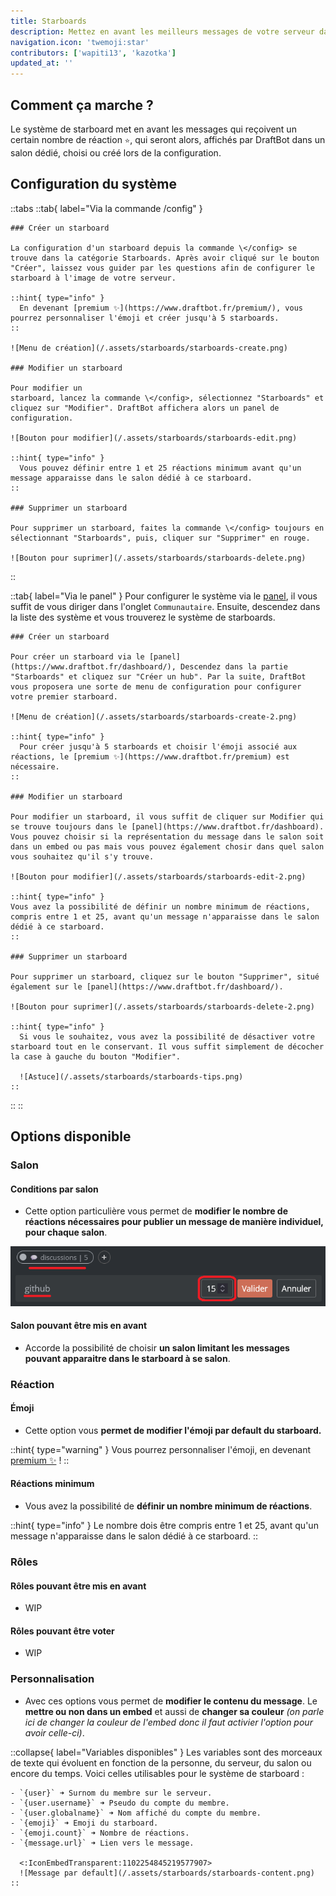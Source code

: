 ```yaml
---
title: Starboards
description: Mettez en avant les meilleurs messages de votre serveur dans un salon dédié en interagissant avec une réaction.
navigation.icon: 'twemoji:star'
contributors: ['wapiti13', 'kazotka']
updated_at: ''
---
```


## Comment ça marche ?

Le système de starboard met en avant les messages qui reçoivent un certain nombre de réaction `⭐`, qui seront alors, affichés par DraftBot dans un salon dédié, choisi ou créé lors de la configuration.

## Configuration du système

::tabs
  ::tab{ label="Via la commande /config" }

    ### Créer un starboard

    La configuration d'un starboard depuis la commande \</config> se trouve dans la catégorie Starboards. Après avoir cliqué sur le bouton "Créer", laissez vous guider par les questions afin de configurer le starboard à l'image de votre serveur.

    ::hint{ type="info" }
      En devenant [premium ✨](https://www.draftbot.fr/premium/), vous pourrez personnaliser l'émoji et créer jusqu'à 5 starboards.
    ::

    ![Menu de création](/.assets/starboards/starboards-create.png)

    ### Modifier un starboard

    Pour modifier un 
    starboard, lancez la commande \</config>, sélectionnez "Starboards" et cliquez sur "Modifier". DraftBot affichera alors un panel de configuration.

    ![Bouton pour modifier](/.assets/starboards/starboards-edit.png)

    ::hint{ type="info" }
      Vous pouvez définir entre 1 et 25 réactions minimum avant qu'un message apparaisse dans le salon dédié à ce starboard.
    ::

    ### Supprimer un starboard

    Pour supprimer un starboard, faites la commande \</config> toujours en sélectionnant "Starboards", puis, cliquer sur "Supprimer" en rouge.

    ![Bouton pour suprimer](/.assets/starboards/starboards-delete.png)
  ::

  ::tab{ label="Via le panel" }
    Pour configurer le système via le [panel](https://www.draftbot.fr/dashboard/), il vous suffit de vous diriger dans l'onglet `Communautaire`. Ensuite, descendez dans la liste des système et vous trouverez le système de starboards.

    ### Créer un starboard

    Pour créer un starboard via le [panel](https://www.draftbot.fr/dashboard/), Descendez dans la partie "Starboards" et cliquez sur "Créer un hub". Par la suite, DraftBot vous proposera une sorte de menu de configuration pour configurer votre premier starboard.

    ![Menu de création](/.assets/starboards/starboards-create-2.png)

    ::hint{ type="info" }
      Pour créer jusqu'à 5 starboards et choisir l'émoji associé aux réactions, le [premium ✨](https://www.draftbot.fr/premium) est nécessaire.
    ::

    ### Modifier un starboard

    Pour modifier un starboard, il vous suffit de cliquer sur Modifier qui se trouve toujours dans le [panel](https://www.draftbot.fr/dashboard).  Vous pouvez choisir si la représentation du message dans le salon soit dans un embed ou pas mais vous pouvez également chosir dans quel salon vous souhaitez qu'il s'y trouve.

    ![Bouton pour modifier](/.assets/starboards/starboards-edit-2.png)

    ::hint{ type="info" }
    Vous avez la possibilité de définir un nombre minimum de réactions, compris entre 1 et 25, avant qu'un message n'apparaisse dans le salon dédié à ce starboard.
    ::

    ### Supprimer un starboard

    Pour supprimer un starboard, cliquez sur le bouton "Supprimer", situé également sur le [panel](https://www.draftbot.fr/dashboard/).

    ![Bouton pour suprimer](/.assets/starboards/starboards-delete-2.png)

    ::hint{ type="info" }
      Si vous le souhaitez, vous avez la possibilité de désactiver votre starboard tout en le conservant. Il vous suffit simplement de décocher la case à gauche du bouton "Modifier".

      ![Astuce](/.assets/starboards/starboards-tips.png)
    ::
  ::
::

## Options disponible

### Salon

#### Conditions par salon

  - Cette option particulière vous permet de **modifier le nombre de réactions nécessaires pour publier un message de manière individuel, pour chaque salon**.

  ![Exemple via le panel](/.assets/starboards/starboards-individual.png)

#### Salon pouvant être mis en avant

  - Accorde la possibilité de choisir **un salon limitant les messages pouvant apparaitre dans le starboard à se salon**.

### Réaction

#### Émoji

  - Cette option vous **permet de modifier l'émoji par default du starboard.**

  ::hint{ type="warning" }
    Vous pourrez personnaliser l'émoji, en devenant [premium ✨](https://www.draftbot.fr/premium/) !
  ::

#### Réactions minimum

  - Vous avez la possibilité de **définir un nombre minimum de réactions**.

  ::hint{ type="info" }
    Le nombre dois être compris entre 1 et 25, avant qu'un message n'apparaisse dans le salon dédié à ce starboard.
  ::

### Rôles

#### Rôles pouvant être mis en avant

  - WIP

#### Rôles pouvant être voter

  - WIP

### Personnalisation

  - Avec ces options vous permet de **modifier le contenu du message**. Le **mettre ou non dans un embed** et aussi de **changer sa couleur** *(on parle ici de changer la couleur de l'embed donc il faut activier l'option pour avoir celle-ci)*.

  ::collapse{ label="Variables disponibles" }
    Les variables sont des morceaux de texte qui évoluent en fonction de la personne, du serveur, du salon ou encore du temps. Voici celles utilisables pour le système de starboard :

    - `{user}` ➜ Surnom du membre sur le serveur.
    - `{user.username}` ➜ Pseudo du compte du membre.
    - `{user.globalname}` ➜ Nom affiché du compte du membre.
    - `{emoji}` ➜ Emoji du starboard.
    - `{emoji.count}` ➜ Nombre de réactions.
    - `{message.url}` ➜ Lien vers le message.

      <:IconEmbedTransparent:1102254845219577907>
      ![Message par default](/.assets/starboards/starboards-content.png)
    ::
  
